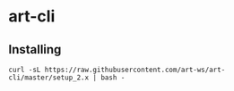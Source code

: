 # art-cli

## Installing

`curl -sL https://raw.githubusercontent.com/art-ws/art-cli/master/setup_2.x | bash -`
